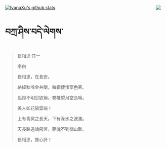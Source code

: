 [![IvanaXu's github stats](https://github-readme-stats.vercel.app/api?username=IvanaXu&show_icons=true&theme=vue-dark)](https://github.com/anuraghazra/github-readme-stats)
<img align="right" src="https://github-readme-stats.vercel.app/api/top-langs/?username=IvanaXu&langs_count=3&theme=graywhite" />
# བཀྲ་ཤིས་བདེ་ལེགས་
> 長相思·其一
> 
> 李白
> 
> 長相思，在長安。
> 
> 絡緯秋啼金井闌，微霜悽悽簟色寒。
> 
> 孤燈不明思欲絕，卷帷望月空長嘆。
> 
> 美人如花隔雲端！
> 
> 上有青冥之長天，下有淥水之波瀾。
> 
> 天長路遠魂飛苦，夢魂不到關山難。
> 
> 長相思，摧心肝！
>